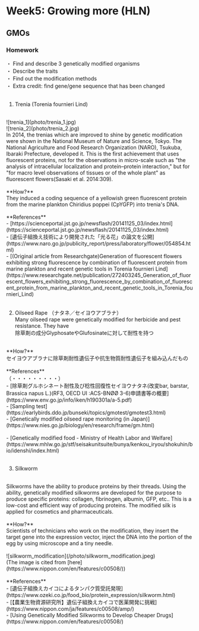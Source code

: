 # Week5: Growing more (HLN)
## GMOs

### Homework
・ Find and describe 3 genetically modified organisms<br/>
・ Describe the traits<br/>
・ Find out the modification methods<br/>
・ Extra credit: find gene/gene sequence that has been changed<br/>
<br/>
1. Trenia (Torenia fournieri Lind)<br/>
<br/>
![trenia_1](photo/trenia_1.jpg)<br/>
![trenia_2](photo/trenia_2.jpg)<br/>
In 2014, the trenias which are improved to shine by genetic modification were shown in the National Museum of Nature and Science, Tokyo. The National Agriculture and Food Research Organization (NARO), Tsukuba, Ibaraki Prefecture, developed it. This is the first achievement that uses fluorescent proteins, not for the observations in micro-scale such as "the analysis of intracellular localization and protein–protein interaction," but for "for macro level observations of tissues or of the whole plant" as fluorescent flowers(Sasaki et al. 2014:309).<br/>
<br/>
**How?**<br/>
They induced a coding sequence of a yellowish green fluorescent protein from the marine plankton Chiridius poppei (CpYGFP) into trenia's DNA.<br/>
<br/>
**References**<br/>
- [https://scienceportal.jst.go.jp/newsflash/20141125_03/index.html](https://scienceportal.jst.go.jp/newsflash/20141125_03/index.html)<br/>
- [遺伝子組換え技術により開発された「光る花」の論文を公開](https://www.naro.go.jp/publicity_report/press/laboratory/flower/054854.html)<br/>
- [(Original article from Researchgate)Generation of fluorescent flowers exhibiting strong fluorescence by combination of fluorescent protein from marine plankton and recent genetic tools in Torenia fournieri Lind](https://www.researchgate.net/publication/272403245_Generation_of_fluorescent_flowers_exhibiting_strong_fluorescence_by_combination_of_fluorescent_protein_from_marine_plankton_and_recent_genetic_tools_in_Torenia_fournieri_Lind)<br/>
<br/>

2. Oilseed Rape （ナタネ／セイヨウアブラナ）<br/>
Many oilseed rape were genetically modified for herbicide and pest resistance. They have <br/>
除草剤の成分GlyphosateやGlufosinateに対して耐性を持つ
<br/>
**How?**<br/>
セイヨウアブラナに除草剤耐性遺伝子や抗生物質耐性遺伝子を組み込んだもの<br/>
<br/>
**References**<br/>
（・・・・・・・・・）<br/>
- [除草剤グルホシネート耐性及び稔性回復性セイヨウナタネ(改変bar, barstar, Brassica napus L.)(RF3, OECD UI :ACS-BNØØ 3-6)申請書等の概要](https://www.env.go.jp/info/iken/h190301a/a-5.pdf)<br/>
- [Sampling test](https://earlybirds.ddo.jp/bunseki/topics/gmotest/gmotest3.html)<br/>
- [Genetically modified oilseed rape monitoring (in Japan)](https://www.nies.go.jp/biology/en/research/frame/gm.html)<br/>
<br/>
- [Genetically modified food - Ministry of Health Labor and Welfare](https://www.mhlw.go.jp/stf/seisakunitsuite/bunya/kenkou_iryou/shokuhin/bio/idenshi/index.html)<br/>
<br/>

3. Silkworm<br/>
<br/>
Silkworms have the ability to produce proteins by their threads. Using the ability, genetically modified silkworms are developed for the purpose to produce specific proteins: collagen, fibrinogen, albumin, GFP, etc.. This is a low-cost and efficient way of producing proteins. The modified silk is applied for cosmetics and pharmaceuticals.<br/>
<br/>
**How?**<br/>
Scientists of technicians who work on the modification, they insert the target gene into the expression vector, inject the DNA into the portion of the egg by using microscope and a tiny needle.<br/>
<br/>
![silkworm_modification](/photo/silkworm_modification.jpeg)<br/>
(The image is cited from [here](https://www.nippon.com/en/features/c00508/))<br/>
<br/>
**References**<br/>
- [遺伝子組換えカイコによるタンパク質受託発現](https://www.ozeki.co.jp/food_bio/protein_expression/silkworm.html)<br/>
- [【農業生物資源研究所】遺伝子組換えカイコで医薬開発に挑戦](https://www.nippon.com/ja/features/c00508/amp/)<br/>
- [Using Genetically Modified Silkworms to Develop Cheaper Drugs](https://www.nippon.com/en/features/c00508/)
<br/>
